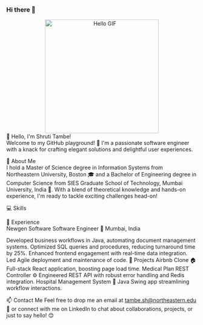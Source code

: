 ### Hi there 👋

<div align="center">
  <img src="https://media.giphy.com/media/l41YtZOb9EUfE2Y3i/giphy.gif" alt="Hello GIF" width="300"/>
</div>
👋 Hello, I'm Shruti Tambe! <br>
Welcome to my GitHub playground! 🎉 I'm a passionate software engineer with a knack for crafting elegant solutions and delightful user experiences.

🌟 About Me <br>
I hold a Master of Science degree in Information Systems from Northeastern University, Boston 🎓 and a Bachelor of Engineering degree in Computer Science from SIES Graduate School of Technology, Mumbai University, India 🚀. With a blend of theoretical knowledge and hands-on experience, I'm ready to tackle exciting challenges head-on!

💻 Skills

💼 Experience <br>
Newgen Software
Software Engineer
📍 Mumbai, India

Developed business workflows in Java, automating document management systems.
Optimized SQL queries and procedures, reducing turnaround time by 25%.
Enhanced frontend engagement with real-time data integration.
Led Agile deployment and maintenance of code.
🚀 Projects
Airbnb Clone
🏠 Full-stack React application, boosting page load time.
Medical Plan REST Controller
⚙️ Engineered REST API with robust error handling and Redis integration.
Hospital Management System
🏥 Java Swing app streamlining workflow interactions.

📫 Contact Me
Feel free to drop me an email at tambe.sh@northeastern.edu 📧 or connect with me on LinkedIn to chat about collaborations, projects, or just to say hello! 😊

